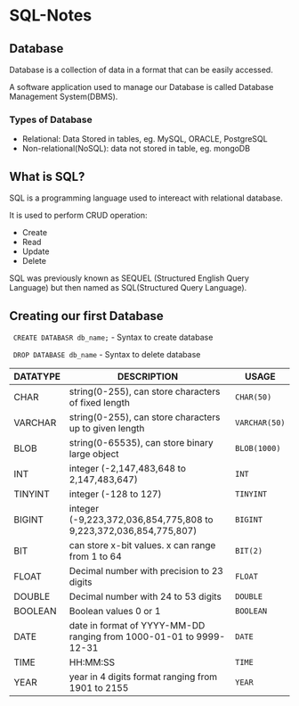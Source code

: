 # SQL-Notes

## Database

Database is a collection of data in a format that can be easily accessed.

A software application used to manage our Database is called Database Management System(DBMS).

### Types of Database

- Relational: Data Stored in tables, eg. MySQL, ORACLE, PostgreSQL
- Non-relational(NoSQL): data not stored in table, eg. mongoDB

## What is SQL?

SQL is a programming language used to intereact with relational database.

It is used to perform CRUD operation:
- Create
- Read
- Update
- Delete

SQL was previously known as SEQUEL (Structured English Query Language) but then named as SQL(Structured Query Language).

## Creating our first Database

``` CREATE DATABASR db_name;``` - Syntax to create database

``` DROP DATABASE db_name``` - Syntax to delete database







| DATATYPE | DESCRIPTION | USAGE |
|----------|-------------|-------|
| CHAR     | string(0-255), can store characters of fixed length | `CHAR(50)` |
| VARCHAR  | string(0-255), can store characters up to given length | `VARCHAR(50)` |
| BLOB     | string(0-65535), can store binary large object | `BLOB(1000)` |
| INT      | integer (-2,147,483,648 to 2,147,483,647) | `INT` |
| TINYINT  | integer (-128 to 127) | `TINYINT` |
| BIGINT   | integer (-9,223,372,036,854,775,808 to 9,223,372,036,854,775,807) | `BIGINT` |
| BIT      | can store x-bit values. x can range from 1 to 64 | `BIT(2)` |
| FLOAT    | Decimal number with precision to 23 digits | `FLOAT` |
| DOUBLE   | Decimal number with 24 to 53 digits | `DOUBLE` |
| BOOLEAN  | Boolean values 0 or 1 | `BOOLEAN` |
| DATE     | date in format of YYYY-MM-DD ranging from 1000-01-01 to 9999-12-31 | `DATE` |
| TIME     | HH:MM:SS | `TIME` |
| YEAR     | year in 4 digits format ranging from 1901 to 2155 | `YEAR` |

